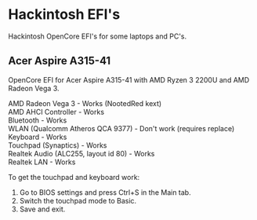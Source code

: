 # Hackintosh EFI's
Hackintosh OpenCore EFI's for some laptops and PC's.

## Acer Aspire A315-41
OpenCore EFI for Acer Aspire A315-41 with AMD Ryzen 3 2200U and AMD Radeon Vega 3.  

AMD Radeon Vega 3 - Works (NootedRed kext)  
AMD AHCI Controller - Works  
Bluetooth - Works  
WLAN (Qualcomm Atheros QCA 9377) - Don't work (requires replace)  
Keyboard - Works  
Touchpad (Synaptics) - Works  
Realtek Audio (ALC255, layout id 80) - Works  
Realtek LAN - Works  


To get the touchpad and keyboard work:  
1. Go to BIOS settings and press Ctrl+S in the Main tab.  
2. Switch the touchpad mode to Basic.  
3. Save and exit.  
